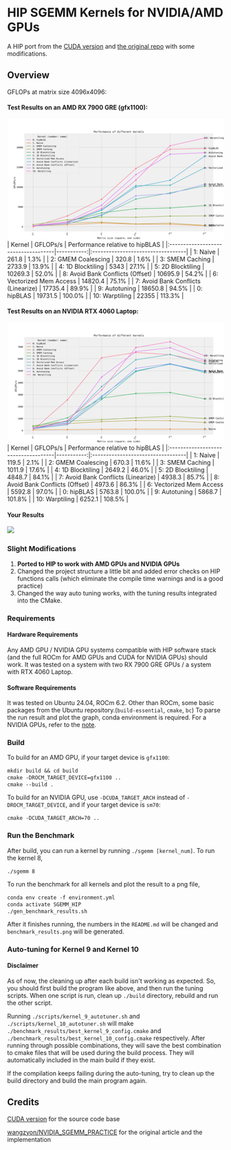 # HIP SGEMM Kernels for NVIDIA/AMD GPUs
A HIP port from the [CUDA version](https://github.com/siboehm/SGEMM_CUDA) and [the original repo](https://github.com/wangzyon/NVIDIA_SGEMM_PRACTICE) with some modifications. 

## Overview

GFLOPs at matrix size 4096x4096:

#### Test Results on an AMD RX 7900 GRE (gfx1100):
![](RX7900GRE_benchmark_results.png)
| Kernel                              |   GFLOPs/s | Performance relative to hipBLAS   |
|:------------------------------------|-----------:|:----------------------------------|
| 1: Naive                            |      261.8 | 1.3%                              |
| 2: GMEM Coalescing                  |      320.8 | 1.6%                              |
| 3: SMEM Caching                     |     2733.9 | 13.9%                             |
| 4: 1D Blocktiling                   |     5343   | 27.1%                             |
| 5: 2D Blocktiling                   |    10269.3 | 52.0%                             |
| 8: Avoid Bank Conflicts (Offset)    |    10695.9 | 54.2%                             |
| 6: Vectorized Mem Access            |    14820.4 | 75.1%                             |
| 7: Avoid Bank Conflicts (Linearize) |    17735.4 | 89.9%                             |
| 9: Autotuning                       |    18650.8 | 94.5%                             |
| 0: hipBLAS                          |    19731.5 | 100.0%                            |
| 10: Warptiling                      |    22355   | 113.3%                            |

#### Test Results on an NVIDIA RTX 4060 Laptop:
![](RTX4060Laptop_benchmark_results.png)
| Kernel                              |   GFLOPs/s | Performance relative to hipBLAS   |
|:------------------------------------|-----------:|:----------------------------------|
| 1: Naive                            |      119.5 | 2.1%                              |
| 2: GMEM Coalescing                  |      670.3 | 11.6%                             |
| 3: SMEM Caching                     |     1011.9 | 17.6%                             |
| 4: 1D Blocktiling                   |     2649.2 | 46.0%                             |
| 5: 2D Blocktiling                   |     4848.7 | 84.1%                             |
| 7: Avoid Bank Conflicts (Linearize) |     4938.3 | 85.7%                             |
| 8: Avoid Bank Conflicts (Offset)    |     4973.6 | 86.3%                             |
| 6: Vectorized Mem Access            |     5592.8 | 97.0%                             |
| 0: hipBLAS                          |     5763.8 | 100.0%                            |
| 9: Autotuning                       |     5868.7 | 101.8%                            |
| 10: Warptiling                      |     6252.1 | 108.5%                            |

#### Your Results
![](benchmark_results.png)
<!-- benchmark_results -->

<!-- benchmark_results -->

### Slight Modifications
1. **Ported to HIP to work with AMD GPUs and NVIDIA GPUs**
2. Changed the project structure a little bit and added error checks on HIP functions calls (which eliminate the compile time warnings and is a good practice)
3. Changed the way auto tuning works, with the tuning results integrated into the CMake.

### Requirements

#### Hardware Requirements
Any AMD GPU / NVIDIA GPU systems compatible with HIP software stack (and the full ROCm for AMD GPUs and CUDA for NVIDIA GPUs) should work. It was tested on a system with two RX 7900 GRE GPUs / a system with RTX 4060 Laptop.

#### Software Requirements
It was tested on Ubuntu 24.04, ROCm 6.2. Other than ROCm, some basic packages from the Ubuntu repository.(`build-essential`, `cmake`, `bc`) To parse the run result and plot the graph, conda environment is required. For a NVIDIA GPUs, refer to the [note](HIP_NVIDIA.md).

### Build
To build for an AMD GPU, if your target device is `gfx1100`:
```
mkdir build && cd build
cmake -DROCM_TARGET_DEVICE=gfx1100 ..
cmake --build .
```

To build for an NVIDIA GPU, use `-DCUDA_TARGET_ARCH` instead of `-DROCM_TARGET_DEVICE`, and if your target device is `sm70`:
```
cmake -DCUDA_TARGET_ARCH=70 ..
```

### Run the Benchmark
After build, you can run a kernel by running `./sgemm [kernel_num]`. To run the kernel 8, 
```
./sgemm 8
```

To run the benchmark for all kernels and plot the result to a png file,

```
conda env create -f environment.yml
conda activate SGEMM_HIP
./gen_benchmark_results.sh
```

After it finishes running, the numbers in the `README.md` will be changed and `benchmark_results.png` will be generated.

### Auto-tuning for Kernel 9 and Kernel 10

#### Disclaimer
As of now, the cleaning up after each build isn't working as expected. So, you should first build the program like above, and then run the tuning scripts. When one script is run, clean up `./build` directory, rebuild and run the other script.

Running `./scripts/kernel_9_autotuner.sh` and `./scripts/kernel_10_autotuner.sh` will make `./benchmark_results/best_kernel_9_config.cmake` and `./benchmark_results/best_kernel_10_config.cmake` respectively. After running through possible combinations, they will save the best combination to cmake files that will be used during the build process. They will automatically included in the main build if they exist.

If the compilation keeps failing during the auto-tuning, try to clean up the build directory and build the main program again.

## Credits
[CUDA version](https://github.com/siboehm/SGEMM_CUDA) for the source code base

[wangzyon/NVIDIA_SGEMM_PRACTICE](https://github.com/wangzyon/NVIDIA_SGEMM_PRACTICE) for the original article and the implementation
